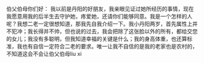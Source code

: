 
伯父伯母你们好：
我以前是丹阳的好朋友，我亲眼见证过她所经历的事情，现在我愿意用我的后半生去守护她，疼爱她，还请你们能够同意。我是一个怎样的人呢？我想二老一定很想知道，那我先自我介绍一下。我小丹阳两岁，首先属性上并不犯冲；我长得并不帅，但也说的过去，我会把除了这张脸以外的所有，都给交您的女儿；我没有多聪明，但我知道幸福的关键是什么；我的身高体重，也还算标准，我也有自信一定符合二老的要求。唯一让我不自信的是我的老家也是农村的，不知道这会不会让伯父伯母liu xi